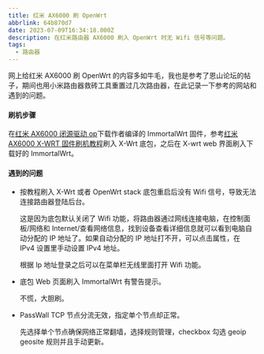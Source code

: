 ```yaml
---
title: 红米 AX6000 刷 OpenWrt
abbrlink: 64b870d7
date: 2023-07-09T16:34:18.000Z
description: 在红米路由器 AX6000 刷入 OpenWrt 时无 Wifi 信号等问题。
tags:
  - 路由器
---
```


网上给红米 AX6000 刷 OpenWrt 的内容多如牛毛，我也是参考了恩山论坛的帖子，期间也用小米路由器救砖工具重置过几次路由器，在此记录一下参考的网站和遇到的问题。

#### 刷机步骤

在[红米 AX6000 闭源驱动 op](https://www.right.com.cn/forum/forum.php?mod=viewthread&tid=8261104&page=1&authorid=364126)下载作者编译的 ImmortalWrt 固件，参考[红米 AX6000 X-WRT 固件刷机教程](https://www.right.com.cn/forum/thread-8255378-1-1.html)刷入 X-Wrt 底包，之后在 X-wrt web 界面刷入下载好的 ImmortalWrt。

#### 遇到的问题

- 按教程刷入 X-Wrt 或者 OpenWrt stack 底包重启后没有 Wifi 信号，导致无法连接路由器登陆后台。

  这是因为底包默认关闭了 Wifi 功能，将路由器通过网线连接电脑，在控制面板/网络和 Internet/查看网络信息，找到设备查看详细信息就可以看到电脑自动分配的 IP 地址了。如果自动分配的 IP 地址打不开，可以点击属性，在 IPv4 设置里手动设置 IPv4 地址。

  根据 Ip 地址登录之后可以在菜单栏无线里面打开 Wifi 功能。

- 底包 Web 页面刷入 ImmortalWrt 有警告提示。

  不慌，大胆刷。

- PassWall TCP 节点分流无效，指定单个节点却正常。

  先选择单个节点确保网络正常翻墙，选择规则管理，checkbox 勾选 geoip geosite 规则并且手动更新。
